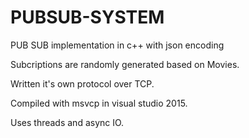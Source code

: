 # PUBSUB-SYSTEM
PUB SUB implementation in c++ with json encoding 

Subcriptions are randomly generated based on Movies.

Written it's own protocol over TCP.

Compiled with msvcp in visual studio 2015.

Uses threads and async IO.
